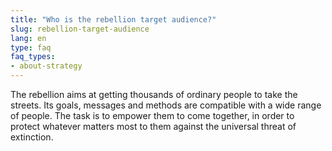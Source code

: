 ```yaml
---
title: "Who is the rebellion target audience?"
slug: rebellion-target-audience
lang: en
type: faq
faq_types:
- about-strategy
---
```


The rebellion aims at getting thousands of ordinary people to take the streets. Its goals, messages and methods are compatible with a wide range of people. The task is to empower them to come together, in order to protect whatever matters most to them against the universal threat of extinction.

